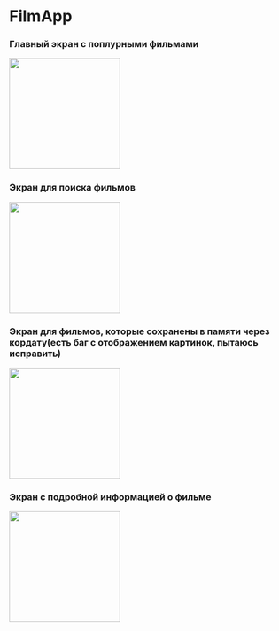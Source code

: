 # FilmApp

### Главный экран с поплурными фильмами
<img src="https://user-images.githubusercontent.com/34156108/130792006-9be5062e-7107-49f7-a833-54f606e3ed73.png" width="200" />

### Экран для поиска фильмов 
<img src="https://user-images.githubusercontent.com/34156108/130792103-0bb8e473-0d62-431f-b495-d0fe5b841608.png" width="200" />

### Экран для фильмов, которые сохранены в памяти через кордату(есть баг с отображением картинок, пытаюсь исправить)
<img src="https://user-images.githubusercontent.com/34156108/130792164-0fbb9f81-40cd-41cc-84f5-7a80bc9b1bec.png" width="200" />

### Экран с подробной информацией о фильме
<img src="https://user-images.githubusercontent.com/34156108/130794106-cfc56bf4-bca0-4ae3-93cb-9d34449cf85b.png" width="200" />
